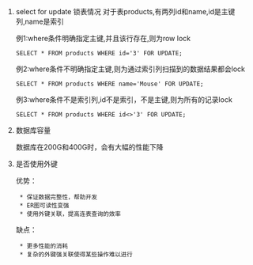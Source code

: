 1. select for update 锁表情况
    对于表products,有两列id和name,id是主键列,name是索引
   
    例1:where条件明确指定主键,并且该行存在,则为row lock
    ```
    SELECT * FROM products WHERE id='3' FOR UPDATE;
    ```
    
    例2:where条件不明确指定主键,则为通过索引列扫描到的数据结果都会lock
    ```
    SELECT * FROM products WHERE name='Mouse' FOR UPDATE;
    ```

    例3:where条件不是索引列,id不是索引，不是主键,则为所有的记录lock
    ```
    SELECT * FROM products WHERE id<>'3' FOR UPDATE;
    ```
<!--more-->

2. 数据库容量
    
    数据库在200G和400G时，会有大幅的性能下降

3. 是否使用外键

    优势：
        
        * 保证数据完整性，帮助开发
        * ER图可读性变强
        * 使用外键关联，提高连表查询的效率
    
    缺点：
        
        * 更多性能的消耗
        * 复杂的外键强关联使得某些操作难以进行


